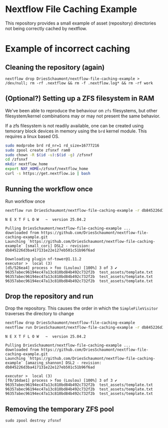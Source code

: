 # Nextflow File Caching Example

This repository provides a small example of asset (repository) directories not being correctly cached by nextflow.


# Example of incorrect caching

## Cleaning the repository (again)

```
nextflow drop DriesSchaumont/nextflow-file-caching-example > /dev/null; rm -rf .nextflow && rm -f .nextflow.log* && rm -rf work
```

## (Optional?) Setting up a ZFS filesystem in RAM

We've been able to reproduce the behaviour on `zfs` filesystems, but other filesystem/kernel combinations may or may not present the same behavior. 

If a zfs filesystem is not readily available, one can be created using temorary block devices in memory using the `brd` kernel module. This requires a linux based OS.

```bash
sudo modprobe brd rd_nr=1 rd_size=16777216
sudo zpool create zfsnxf ram0
sudo chown -R $(id -u):$(id -g) /zfsnxf
cd /zfsnxf
mkdir nextflow_home
export NXF_HOME=/zfsnxf/nextflow_home
curl -s https://get.nextflow.io | bash
```

## Running the workflow once

Run workflow once
```bash
nextflow run DriesSchaumont/nextflow-file-caching-example -r db845226d3ba417131e22e127eb501c51b96f6ad
```

    N E X T F L O W   ~  version 25.04.2

    Pulling DriesSchaumont/nextflow-file-caching-example ...
    downloaded from https://github.com/DriesSchaumont/nextflow-file-caching-example.git
    Launching `https://github.com/DriesSchaumont/nextflow-file-caching-example` [small_cori] DSL2 - revision: db845226d3ba417131e22e127eb501c51b96f6ad

    Downloading plugin nf-tower@1.11.2
    executor >  local (3)
    [d5/526ea4] process > foo (Loulou) [100%] 3 of 3 ✔
    96357abec96194ec47a13c810bd84b492c732f2b  test_assets/template.txt
    96357abec96194ec47a13c810bd84b492c732f2b  test_assets/template.txt
    96357abec96194ec47a13c810bd84b492c732f2b  test_assets/template.txt


## Drop the repository and run 

Drop the repository. This causes the order in which the `SimpleFileVisitor` traverses the directory to change

```bash
nextflow drop DriesSchaumont/nextflow-file-caching-example
nextflow run DriesSchaumont/nextflow-file-caching-example -r db845226d3ba417131e22e127eb501c51b96f6ad -resume
```


    N E X T F L O W   ~  version 25.04.2

    Pulling DriesSchaumont/nextflow-file-caching-example ...
    downloaded from https://github.com/DriesSchaumont/nextflow-file-caching-example.git
    Launching `https://github.com/DriesSchaumont/nextflow-file-caching-example` [amazing_shannon] DSL2 - revision: db845226d3ba417131e22e127eb501c51b96f6ad

    executor >  local (3)
    [f0/16dae1] process > foo (Loulou) [100%] 3 of 3 ✔
    96357abec96194ec47a13c810bd84b492c732f2b  test_assets/template.txt
    96357abec96194ec47a13c810bd84b492c732f2b  test_assets/template.txt
    96357abec96194ec47a13c810bd84b492c732f2b  test_assets/template.txt

## Removing the temporary ZFS pool

`sudo zpool destroy zfsnxf`